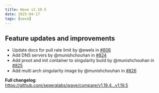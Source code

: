 ```yaml
---
title: Wave v1.19.5
date: 2025-04-17
tags: [wave]
---
```


## Feature updates and improvements

- Update docs for pull rate limit by @ewels in [#806](https://github.com/seqeralabs/wave/pull/806)
- Add DNS servers by @munishchouhan in [#824](https://github.com/seqeralabs/wave/pull/824)
- Add proot and init container to singularity build by @munishchouhan in [#825](https://github.com/seqeralabs/wave/pull/825)
- Add multi arch singularity image by @munishchouhan in [#826](https://github.com/seqeralabs/wave/pull/826)


**Full changelog**: https://github.com/seqeralabs/wave/compare/v1.19.4...v1.19.5

